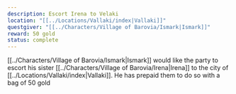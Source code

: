 ```yaml
---
description: Escort Irena to Velaki
location: "[[../Locations/Vallaki/index|Vallaki]]"
questgiver: "[[../Characters/Village of Barovia/Ismark|Ismark]]"
reward: 50 gold
status: complete
---
```


[[../Characters/Village of Barovia/Ismark|Ismark]] would like the party to escort his sister [[../Characters/Village of Barovia/Irena|Irena]] to the city of [[../Locations/Vallaki/index|Vallaki]]. He has prepaid them to do so with a bag of 50 gold